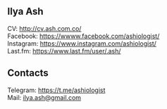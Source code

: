 Ilya Ash
--------

CV: http://cv.ash.com.co/  
Facebook: https://wwww.facebook.com/ashiologist/   
Instagram: https://www.instagram.com/ashiologist/  
Last.fm: https://www.last.fm/user/.ash/  

## Contacts

Telegram: https://t.me/ashiologist  
Mail: ilya.ash@gmail.com  
